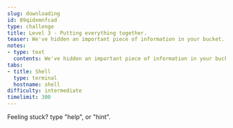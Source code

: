 ```yaml
---
slug: downloading
id: 89qidxmnfcad
type: challenge
title: Level 3 - Putting everything together.
teaser: We've hidden an important piece of information in your bucket.
notes:
- type: text
  contents: We've hidden an important piece of information in your bucket.
tabs:
- title: Shell
  type: terminal
  hostname: shell
difficulty: intermediate
timelimit: 300
---
```

Feeling stuck? type "help", or "hint".